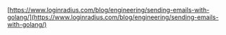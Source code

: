 
[https://www.loginradius.com/blog/engineering/sending-emails-with-golang/](https://www.loginradius.com/blog/engineering/sending-emails-with-golang/)
